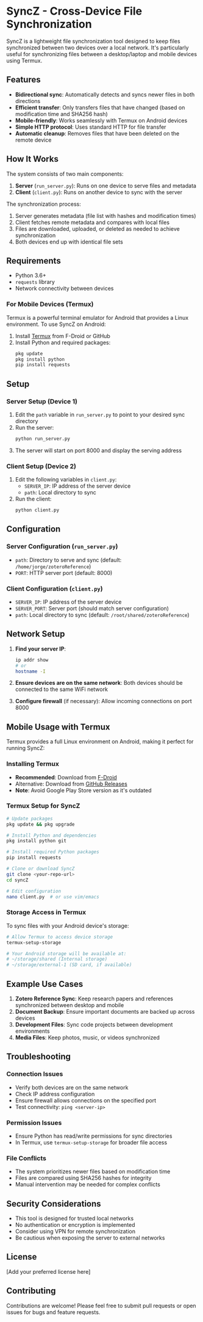 # SyncZ - Cross-Device File Synchronization

SyncZ is a lightweight file synchronization tool designed to keep files synchronized between two devices over a local network. It's particularly useful for synchronizing files between a desktop/laptop and mobile devices using Termux.

## Features

- **Bidirectional sync**: Automatically detects and syncs newer files in both directions
- **Efficient transfer**: Only transfers files that have changed (based on modification time and SHA256 hash)
- **Mobile-friendly**: Works seamlessly with Termux on Android devices
- **Simple HTTP protocol**: Uses standard HTTP for file transfer
- **Automatic cleanup**: Removes files that have been deleted on the remote device

## How It Works

The system consists of two main components:

1. **Server** (`run_server.py`): Runs on one device to serve files and metadata
2. **Client** (`client.py`): Runs on another device to sync with the server

The synchronization process:
1. Server generates metadata (file list with hashes and modification times)
2. Client fetches remote metadata and compares with local files
3. Files are downloaded, uploaded, or deleted as needed to achieve synchronization
4. Both devices end up with identical file sets

## Requirements

- Python 3.6+
- `requests` library
- Network connectivity between devices

### For Mobile Devices (Termux)

Termux is a powerful terminal emulator for Android that provides a Linux environment. To use SyncZ on Android:

1. Install [Termux](https://termux.com/) from F-Droid or GitHub
2. Install Python and required packages:
   ```bash
   pkg update
   pkg install python
   pip install requests
   ```

## Setup

### Server Setup (Device 1)

1. Edit the `path` variable in `run_server.py` to point to your desired sync directory
2. Run the server:
   ```bash
   python run_server.py
   ```
3. The server will start on port 8000 and display the serving address

### Client Setup (Device 2)

1. Edit the following variables in `client.py`:
   - `SERVER_IP`: IP address of the server device
   - `path`: Local directory to sync
2. Run the client:
   ```bash
   python client.py
   ```

## Configuration

### Server Configuration (`run_server.py`)

- `path`: Directory to serve and sync (default: `/home/jorge/zoteroReference`)
- `PORT`: HTTP server port (default: 8000)

### Client Configuration (`client.py`)

- `SERVER_IP`: IP address of the server device
- `SERVER_PORT`: Server port (should match server configuration)
- `path`: Local directory to sync (default: `/root/shared/zoteroReference`)

## Network Setup

1. **Find your server IP**: 
   ```bash
   ip addr show
   # or
   hostname -I
   ```

2. **Ensure devices are on the same network**: Both devices should be connected to the same WiFi network

3. **Configure firewall** (if necessary): Allow incoming connections on port 8000

## Mobile Usage with Termux

Termux provides a full Linux environment on Android, making it perfect for running SyncZ:

### Installing Termux
- **Recommended**: Download from [F-Droid](https://f-droid.org/packages/com.termux/)
- Alternative: Download from [GitHub Releases](https://github.com/termux/termux-app/releases)
- **Note**: Avoid Google Play Store version as it's outdated

### Termux Setup for SyncZ
```bash
# Update packages
pkg update && pkg upgrade

# Install Python and dependencies
pkg install python git

# Install required Python packages
pip install requests

# Clone or download SyncZ
git clone <your-repo-url>
cd syncZ

# Edit configuration
nano client.py  # or use vim/emacs
```

### Storage Access in Termux
To sync files with your Android device's storage:
```bash
# Allow Termux to access device storage
termux-setup-storage

# Your Android storage will be available at:
# ~/storage/shared (Internal storage)
# ~/storage/external-1 (SD card, if available)
```

## Example Use Cases

1. **Zotero Reference Sync**: Keep research papers and references synchronized between desktop and mobile
2. **Document Backup**: Ensure important documents are backed up across devices
3. **Development Files**: Sync code projects between development environments
4. **Media Files**: Keep photos, music, or videos synchronized

## Troubleshooting

### Connection Issues
- Verify both devices are on the same network
- Check IP address configuration
- Ensure firewall allows connections on the specified port
- Test connectivity: `ping <server-ip>`

### Permission Issues
- Ensure Python has read/write permissions for sync directories
- In Termux, use `termux-setup-storage` for broader file access

### File Conflicts
- The system prioritizes newer files based on modification time
- Files are compared using SHA256 hashes for integrity
- Manual intervention may be needed for complex conflicts

## Security Considerations

- This tool is designed for trusted local networks
- No authentication or encryption is implemented
- Consider using VPN for remote synchronization
- Be cautious when exposing the server to external networks

## License

[Add your preferred license here]

## Contributing

Contributions are welcome! Please feel free to submit pull requests or open issues for bugs and feature requests.
